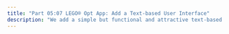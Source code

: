 ```yaml
---
title: "Part 05:07 LEGO® Opt App: Add a Text-based User Interface"
description: "We add a simple but functional and attractive text-based user interface via a flat data file formatted for good human readability and manual data input."
---
```

